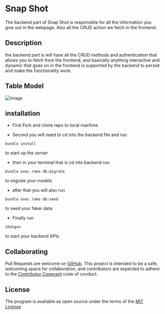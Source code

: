 # Snap Shot
The backend part of Snap Shot is responsible for all the information you give out in the webpage. Also all the CRUD action we fetch in the frontend.

## Description
the backend part is will have all the CRUD methods and authentication that allows you to fetch from the frontend, and basically anything interactive and dynamic that goes on in the frontend is supported by the backend to persist and make the functionality work.

## Table Model
![image](/root/development/code/phase-3/phase-3-project/backend/img.png)
## installation
* First Fork and clone repo to local machine.

* Second you will need to cd into the backend file and run 
```
bundle install 
```
to start up the server

* then in your terminal that is cd into backend run
```
bundle exec rake db:migrate
```
to migrate your models 
* after that you will also run
```
bundle exec rake db:seed
```
to seed your faker data 

* Finally run 
```
shotgun
```
to start your backend APIs

## Collaborating

Pull Requests are welcome on [GitHub](https://github.com/uyggnues/phase-3-project). This project is intended to be a safe, welcoming space for collaboration, and contributors are expected to adhere to the [Contributor Covenant](https://www.contributor-covenant.org/version/1/4/code-of-conduct/) code of conduct.

## License 
The program is available as open source under the terms of the [MIT License](https://opensource.org/licenses/MIT)